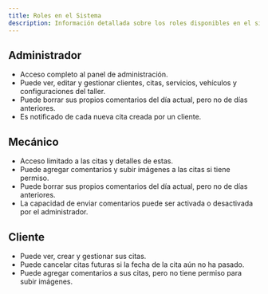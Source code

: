 ```yaml
---
title: Roles en el Sistema
description: Información detallada sobre los roles disponibles en el sistema de gestión de citas.
---
```


## Administrador
- Acceso completo al panel de administración.
- Puede ver, editar y gestionar clientes, citas, servicios, vehículos y configuraciones del taller.
- Puede borrar sus propios comentarios del día actual, pero no de días anteriores.
- Es notificado de cada nueva cita creada por un cliente.

## Mecánico
- Acceso limitado a las citas y detalles de estas.
- Puede agregar comentarios y subir imágenes a las citas si tiene permiso.
- Puede borrar sus propios comentarios del día actual, pero no de días anteriores.
- La capacidad de enviar comentarios puede ser activada o desactivada por el administrador.

## Cliente
- Puede ver, crear y gestionar sus citas.
- Puede cancelar citas futuras si la fecha de la cita aún no ha pasado.
- Puede agregar comentarios a sus citas, pero no tiene permiso para subir imágenes.
